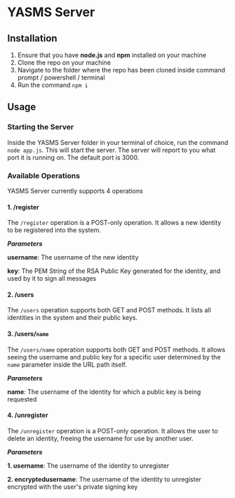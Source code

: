 # YASMS Server
## Installation
1. Ensure that you have **node.js** and **npm** installed on your machine
2. Clone the repo on your machine
3. Navigate to the folder where the repo has been cloned inside command prompt / powershell / terminal
4. Run the command `npm i`
## Usage
### Starting the Server
Inside the YASMS Server folder in your terminal of choice, run the command `node app.js`. This will start the server.
The server will report to you what port it is running on. The default port is 3000.
### Available Operations
YASMS Server currently supports 4 operations
#### 1. /register
The `/register` operation is a POST-only operation. It allows a new identity to be registered into the system.

**_Parameters_**

**username**: The username of the new identity

**key**: The PEM String of the RSA Public Key generated for the identity, and used by it to sign all messages
#### 2. /users
The `/users` operation supports both GET and POST methods. It lists all identities in the system and their public keys.
#### 3. /users/`name`
The `/users/name` operation supports both GET and POST methods. It allows seeing the username and public key for a specific user determined by the `name` parameter inside the URL path itself.

**_Parameters_**

**name**: The username of the identity for which a public key is being requested
#### 4. /unregister
The `/unregister` operation is a POST-only operation. It allows the user to delete an identity, freeing the username for use by another user.

**_Parameters_**

**1. username**: The username of the identity to unregister

**2. encryptedusername**: The username of the identity to unregister encrypted with the user's private signing key
